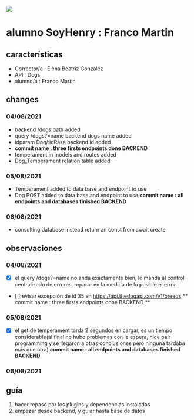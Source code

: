 <p align='left'>
    <img src='https://static.wixstatic.com/media/85087f_0d84cbeaeb824fca8f7ff18d7c9eaafd~mv2.png/v1/fill/w_160,h_30,al_c,q_85,usm_0.66_1.00_0.01/Logo_completo_Color_1PNG.webp' </img>
</p>

# alumno SoyHenry : Franco Martin 

##  características

- Corrector/a : Elena Beatriz González
- API : Dogs
- alumno/a : Franco Martin 

## changes 
  ### 04/08/2021
 
  - backend /dogs path added 
   - query /dogs?=name backend dogs name added
   - idparam Dog/:idRaza backend id added
   - **commit name : three firsts endpoints done BACKEND** 
  - temperament in models and routes added
   - Dog_Temperament relation table added 

   ### 05/08/2021
-  Temperament added to data base and endpoint to use
-  Dog POST  added to data base and endpoint to use
   **commit name : all endpoints and databases finished BACKEND** 
  ### 06/08/2021
  - consulting database instead return an const from await create

## observaciones 
 ### 04/08/2021
    
  - [x] el query /dogs?=name no anda exactamente bien, lo manda al control centralizado de errores,
    reparar en la medida de lo posible el error. 
  - [ ]revisar excepción de id 35 en https://api.thedogapi.com/v1/breeds
      ** commit name : three firsts endpoints done BACKEND  ** 
  ### 05/08/2021
  - [x] el get de temperament tarda 2 segundos en cargar, es un tiempo considerable(al final no
  hubo problemas con la espera, hice pair programming y se llegaron a otras conclusiones pero ninguna
  tardaba más que otra)
 **commit name : all endpoints and databases finished BACKEND** 
  ### 06/08/2021

## guía
 1. hacer repaso por los plugins y dependencias instaladas
 2. empezar desde backend, y guiar hasta base de datos 